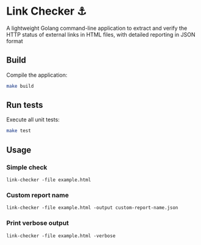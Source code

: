 # Link Checker ⚓️

A lightweight Golang command-line application to extract and verify the HTTP status of external links in HTML files, with detailed reporting in JSON format

## Build

Compile the application:
```bash
make build
```

## Run tests

Execute all unit tests:
```bash
make test
```

## Usage

### Simple check
```
link-checker -file example.html
```

### Custom report name
```
link-checker -file example.html -output custom-report-name.json
```

### Print verbose output
```
link-checker -file example.html -verbose
```
